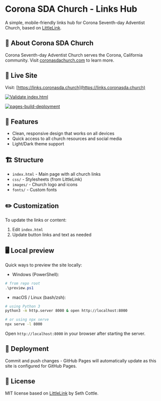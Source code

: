 # Corona SDA Church - Links Hub

A simple, mobile-friendly links hub for Corona Seventh-day Adventist Church, based on [LittleLink](https://github.com/sethcottle/littlelink).

## 🙏 About Corona SDA Church

Corona Seventh-day Adventist Church serves the Corona, California community. Visit [coronasdachurch.com](https://coronasdachurch.com/) to learn more.

## 🔗 Live Site

Visit: [https://links.coronasda.church](https://links.coronasda.church)

[![Validate index.html](https://github.com/glensouza/coronasda-links/actions/workflows/validate-index.yml/badge.svg)](https://github.com/glensouza/coronasda-links/actions/workflows/validate-index.yml)

[![pages-build-deployment](https://github.com/glensouza/coronasda-links/actions/workflows/pages/pages-build-deployment/badge.svg)](https://github.com/glensouza/coronasda-links/actions/workflows/pages/pages-build-deployment)

## 📱 Features

- Clean, responsive design that works on all devices
- Quick access to all church resources and social media
- Light/Dark theme support

## 🏗️ Structure

- `index.html` - Main page with all church links
- `css/` - Stylesheets (from LittleLink)
- `images/` - Church logo and icons
- `fonts/` - Custom fonts

## ✏️ Customization

To update the links or content:

1. Edit `index.html`
1. Update button links and text as needed

## 🖥️ Local preview

Quick ways to preview the site locally:

- Windows (PowerShell):

```powershell
# from repo root
.\preview.ps1
```

- macOS / Linux (bash/zsh):

```bash
# using Python 3
python3 -m http.server 8000 & open http://localhost:8000

# or using npx serve
npx serve -l 8000
```

Open `http://localhost:8000` in your browser after starting the server.

## 🚀 Deployment

Commit and push changes - GitHub Pages will automatically update as this site is configured for GitHub Pages.

## 📝 License

MIT license based on [LittleLink](https://github.com/sethcottle/littlelink) by Seth Cottle.
